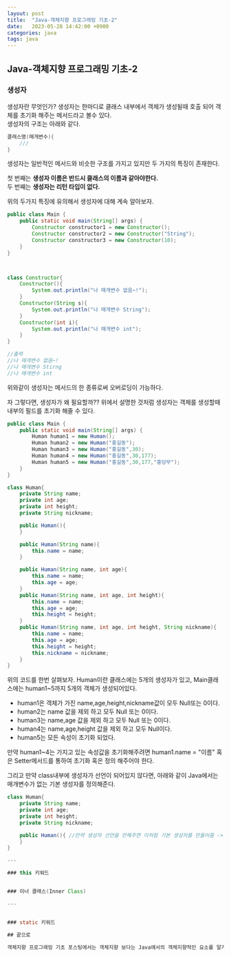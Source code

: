 ```yaml
---
layout: post
title:  "Java-객체지향 프로그래밍 기초-2"
date:   2023-05-28 14:42:00 +0900
categories: java
tags: java
---
```


## Java-객체지향 프로그래밍 기초-2

### 생성자

생성자란 무엇인가?
생성자는 한마디로 클래스 내부에서 객체가 생성될때 호출 되어 객체를 초기화 해주는 메서드라고 볼수 있다.<br>
생성자의 구조는 아래와 같다.
```java
클래스명(매개변수){
    /// 
}
```
생성자는 일반적인 메서드와 비슷한 구조를 가지고 있지만 두 가지의 특징이 존재한다.

첫 번째는 **생성자 이름은 반드시 클래스의 이름과 같아야한다.** <br>
두 번째는 **생성자는 리턴 타입이 없다.**

위의 두가지 특징에 유의해서 생성자에 대해 계속 알아보자.

```java
public class Main {
    public static void main(String[] args) {
        Constructor constructor1 = new Constructor();
        Constructor constructor2 = new Constructor("String");
        Constructor constructor3 = new Constructor(10);
    }
}



class Constructor{
    Constructor(){
        System.out.println("나 매개변수 없음~!");
    }
    Constructor(String s){
        System.out.println("나 매개변수 String");
    }
    Constructor(int i){
        System.out.println("나 매개변수 int");
    }
}

//출력
//나 매개변수 없음~!
//나 매개변수 Stirng
//나 매개변수 int
```
위와같이 생성자는 메서드의 한 종류로써 오버로딩이 가능하다.

자 그렇다면, 생성자가 왜 필요할까??
위에서 설명한 것처럼 생성자는 객체를 생성할때 내부의 필드를 초기화 해줄 수 있다.
```java
public class Main {
    public static void main(String[] args) {
        Human human1 = new Human();
        Human human2 = new Human("홍길동");
        Human human3 = new Human("홍길동",30);
        Human human4 = new Human("홍길동",30,177);
        Human human5 = new Human("홍길동",30,177,"홍당무");
    }
}

class Human{
    private String name;
    private int age;
    private int height;
    private String nickname;

    public Human(){
    }

    public Human(String name){
        this.name = name;
    }

    public Human(String name, int age){
        this.name = name;
        this.age = age;
    }
    public Human(String name, int age, int height){
        this.name = name;
        this.age = age;
        this.height = height;
    }
    public Human(String name, int age, int height, String nickname){
        this.name = name;
        this.age = age;
        this.height = height;
        this.nickname = nickname;
    }
}
```
위의 코드를 한번 살펴보자.
Human이란 클래스에는 5개의 생성자가 있고, Main클래스에는 human1~5까지 5개의 객체가 생성되어있다.
* human1은 객체가 가진 name,age,height,nickname값이 모두 Null또는 0이다.
* human2는 name 값을 제외 하고 모두 Null 또는 0이다.
* human3는 name,age 값을 제외 하고 모두 Null 또는 0이다.
* human4는 name,age,height 값을 제외 하고 모두 Null이다.
* human5는 모든 속성이 초기화 되었다.

만약 human1~4는 가지고 있는 속성값을 초기화해주려면 human1.name = "이름" 혹은 Setter메서드를 통하여 초기화 혹은 정의 해주어야 한다.

그리고 만약 class내부에 생성자가 선언이 되어있지 않다면, 아래와 같이 Java에서는 매개변수가 없는 기본 생성자를 정의해준다.
```java
class Human{
    private String name;
    private int age;
    private int height;
    private String nickname;

    public Human(){ //만약 생성자 선언을 안해주면 이처럼 기본 생성자를 만들어줌 -> 하지만 코드로 보여지진 않음
    }
}

---

### this 키워드


### 이너 클래스(Inner Class)

---


### static 키워드

## 끝으로

객체지향 프로그래밍 기초 포스팅에서는 객체지향 보다는 Java에서의 객체지향적인 요소를 알기전의 선행 학습 단계정도라고 보면 될 것 같다..!
